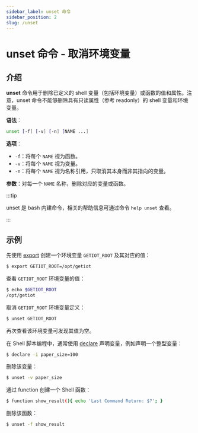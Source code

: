 ```yaml
---
sidebar_label: unset 命令
sidebar_position: 2
slug: /unset
---
```


# unset 命令 - 取消环境变量



## 介绍

**unset** 命令用于删除已定义的 shell 变量（包括环境变量）或函数的值和属性。注意，unset 命令不能够删除具有只读属性（参考 readonly）的 shell 变量和环境变量。

**语法**：

```bash
unset [-f] [-v] [-n] [NAME ...]
```

**选项**：

- `-f`：将每个 `NAME` 视为函数。
- `-v`：将每个 `NAME` 视为变量。
- `-n`：将每个 `NAME` 视为名称引用，只取消其本身而非其指向的变量。

**参数**：对每一个 `NAME` 名称，删除对应的变量或函数。

:::tip

unset 是 bash 内建命令，相关的帮助信息可通过命令 `help unset` 查看。

:::

## 示例

先使用 [export](/linux-command/export) 创建一个环境变量 `GETIOT_ROOT` 及其对应的值：

```bash
$ export GETIOT_ROOT=/opt/getiot
```

查看 `GETIOT_ROOT` 环境变量的值：

```bash
$ echo $GETIOT_ROOT
/opt/getiot
```

取消 `GETIOT_ROOT` 环境变量定义：

```bash
$ unset GETIOT_ROOT
```

再次查看该环境变量可发现其值为空。

在 Shell 脚本编程中，通常使用 [declare](/linux-command/declare) 声明变量，例如声明一个整型变量：

```bash
$ declare -i paper_size=100
```

删除该变量：

```bash
$ unset -v paper_size
```

通过 function 创建一个 Shell 函数：

```bash
$ function show_result(){ echo 'Last Command Return: $?'; }
```

删除该函数：

```bash
$ unset -f show_result
```

